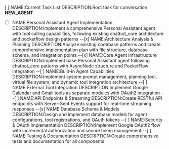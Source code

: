 [ ] NAME:Current Task List DESCRIPTION:Root task for conversation __NEW_AGENT__
-[ ] NAME:Personal Assistant Agent Implementation DESCRIPTION:Implement a comprehensive Personal Assistant agent with tool calling capabilities, following existing chatbot_core architecture and pocketflow design patterns
--[x] NAME:Architecture Analysis & Planning DESCRIPTION:Analyze existing codebase patterns and create comprehensive implementation plan with file structure, database schema, and integration points
--[x] NAME:Core Agent Infrastructure DESCRIPTION:Implement base Personal Assistant agent following chatbot_core patterns with AsyncNode structure and PocketFlow integration
--[ ] NAME:Built-in Agent Capabilities DESCRIPTION:Implement system prompt management, planning tool, virtual file system, and dynamic tool integration architecture
--[ ] NAME:External Tool Integration DESCRIPTION:Implement Google Calendar and Gmail tools as separate modules with OAuth2 integration
--[ ] NAME:API Endpoints & Streaming DESCRIPTION:Create RESTful API endpoints with Server-Sent Events support for real-time streaming responses
--[x] NAME:Database Schema & Models DESCRIPTION:Design and implement database models for agent configurations, tool registrations, and OAuth tokens
--[ ] NAME:Security & OAuth Implementation DESCRIPTION:Implement Google OAuth2 flow with incremental authorization and secure token management
--[ ] NAME:Testing & Documentation DESCRIPTION:Create comprehensive tests and documentation for all components